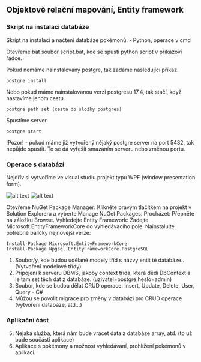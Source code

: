 ## Objektově relační mapování, Entity framework
### Skript na instalaci databáze
Skript na instalaci a načtení databáze pokémonů. - Python, operace v cmd

Otevřeme bat soubor script.bat, kde se spustí python script v příkazoví řádce.

Pokud nemáme nainstalovaný postgre, tak zadáme následující příkaz.
```
postgre install 
```
Nebo pokud máme nainstalovanou verzi postgresu 17.4, tak stačí, když nastavíme jenom cestu.
```
postgre path set (cesta do složky postgres) 
``` 
Spustíme server.
``` 
postgre start
```
!Pozor! - pokud máme již vytvořený nějaký postgre server na port 5432, tak nepůjde spustit. To se dá vyřešit smazáním serveru nebo změnou portu.
### Operace s databází
Nejdřív si vytvoříme ve visual studiu projekt typu WPF (window presentation form).

![alt text](https://miro.medium.com/v2/resize:fit:4800/format:webp/1*vK7NzagpDws_lSJYeKV8Yw.png)
![alt text](https://www.tutorialspoint.com/entity_framework/images/conceptual_model.jpg)

Otevřeme NuGet Package Manager: Klikněte pravým tlačítkem na projekt v Solution Exploreru a vyberte Manage NuGet Packages.
Procházet: Přepněte na záložku Browse.
Vyhledejte Entity Framework: Zadejte Microsoft.EntityFrameworkCore do vyhledávacího pole.
Nainstalujte potřebné balíčky nejnovější verze:
```
Install-Package Microsoft.EntityFrameworkCore 
Install-Package Npgsql.EntityFrameworkCore.PostgreSQL
```
1. Soubor/y, kde budou udělané modely tříd s názvy entit té databáze.. (Vytvoření modelové třídy)
2. Připojení k serveru DBMS, jakoby context třída, která dědí DbContext a je tam set těch dat z databáze. (uzivatel=postgre,heslo=admin)
3. Soubor, kde se budou dělat CRUD operace. Insert, Update, Delete, User, Query - C#
4. Můžou se povolit migrace pro změny v databázi pro CRUD operace (vytvoření databáze, atd...)

### Aplikační část
5. Nejaká služba, která nám bude vracet data z databáze array, atd. (to už bude součástí aplikace)
6. Aplikace s pokémony a možnost vyhledávání, prohlížení pokémonů v aplikaci.

